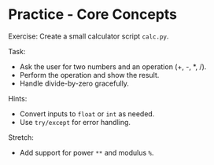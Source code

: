 # Practice - Core Concepts

Exercise: Create a small calculator script `calc.py`.

Task:

- Ask the user for two numbers and an operation (+, -, *, /).
- Perform the operation and show the result.
- Handle divide-by-zero gracefully.

Hints:

- Convert inputs to `float` or `int` as needed.
- Use `try/except` for error handling.

Stretch:

- Add support for power `**` and modulus `%`.
